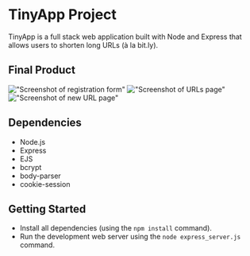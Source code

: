 # TinyApp Project

TinyApp is a full stack web application built with Node and Express that allows users to shorten long URLs (à la bit.ly).

## Final Product

!["Screenshot of registration form"](https://github.com/zachharrison/tinyapp/blob/master/docs/Screen%20Shot%202020-12-10%20at%206.41.59%20PM.png?raw=true)
!["Screenshot of URLs page"](https://github.com/zachharrison/tinyapp/blob/master/docs/Screen%20Shot%202020-12-10%20at%206.42.54%20PM.png?raw=true)
!["Screenshot of new URL page"](https://github.com/zachharrison/tinyapp/blob/master/docs/Screen%20Shot%202020-12-10%20at%206.43.13%20PM.png?raw=true)

## Dependencies

- Node.js
- Express
- EJS
- bcrypt
- body-parser
- cookie-session

## Getting Started

- Install all dependencies (using the `npm install` command).
- Run the development web server using the `node express_server.js` command.